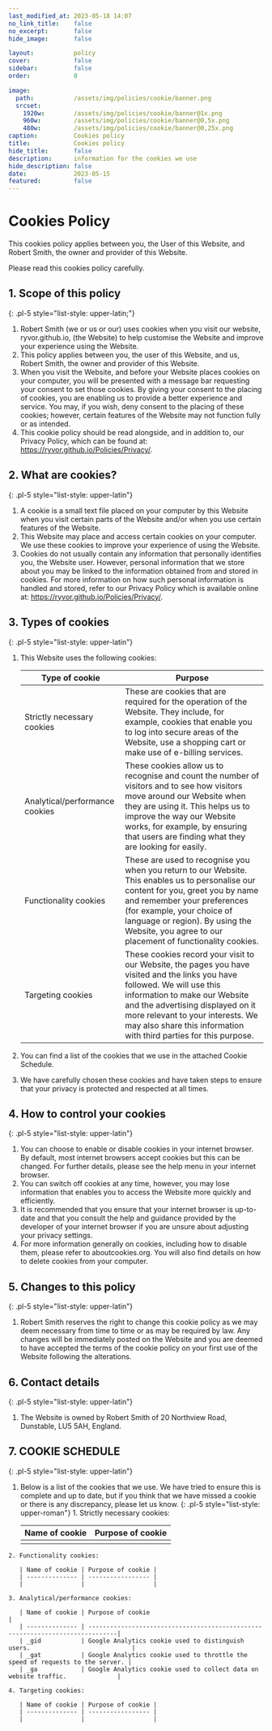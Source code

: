 ```yaml
---
last_modified_at: 2023-05-18 14:07
no_link_title:    false 
no_excerpt:       false 
hide_image:       false

layout:           policy
cover:            false
sidebar:          false
order:            0

image:
  path:           /assets/img/policies/cookie/banner.png
  srcset:
    1920w:        /assets/img/policies/cookie/banner@1x.png
    960w:         /assets/img/policies/cookie/banner@0,5x.png
    480w:         /assets/img/policies/cookie/banner@0,25x.png
caption:          Cookies policy
title:            Cookies policy
hide_title:       false
description:      information for the cookies we use
hide_description: false
date:             2023-05-15
featured:         false
---
```


# Cookies Policy

This cookies policy applies between you, the User of this Website, and Robert Smith, the owner and provider of this Website.

Please read this cookies policy carefully.

## 1. Scope of this policy

  {: .pl-5 style="list-style: upper-latin;"}

  1. Robert Smith (we or us or our) uses cookies when you visit our website, ryvor.github.io, (the Website) to help customise the Website and improve your experience using the Website.
  2. This policy applies between you, the user of this Website, and us, Robert Smith, the owner and provider of this Website.
  3. When you visit the Website, and before your Website places cookies on your computer, you will be presented with a message bar requesting your consent to set those cookies. By giving your consent to the placing of cookies, you are enabling us to provide a better experience and service. You may, if you wish, deny consent to the placing of these cookies; however, certain features of the Website may not function fully or as intended.
  4. This cookie policy should be read alongside, and in addition to, our Privacy Policy, which can be found at: <https://ryvor.github.io/Policies/Privacy/>.

## 2. What are cookies?

  {: .pl-5 style="list-style: upper-latin"}

  1. A cookie is a small text file placed on your computer by this Website when you visit certain parts of the Website and/or when you use certain features of the Website.
  2. This Website may place and access certain cookies on your computer. We use these cookies to improve your experience of using the Website.
  3. Cookies do not usually contain any information that personally identifies you, the Website user. However, personal information that we store about you may be linked to the information obtained from and stored in cookies. For more information on how such personal information is handled and stored, refer to our Privacy Policy which is available online at: <https://ryvor.github.io/Policies/Privacy/>.

## 3. Types of cookies

  {: .pl-5 style="list-style: upper-latin"}

  1. This Website uses the following cookies:

     | Type of cookie                 | Purpose                                                                                                                                                                                                                                                                                                   |
     |--------------------------------|-----------------------------------------------------------------------------------------------------------------------------------------------------------------------------------------------------------------------------------------------------------------------------------------------------------|
     | Strictly necessary cookies     | These are cookies that are required for the operation of the Website. They include, for example, cookies that enable you to log into secure areas of the Website, use a shopping cart or make use of e-billing services.                                                                                  |
     | Analytical/performance cookies | These cookies allow us to recognise and count the number of visitors and to see how visitors move around our Website when they are using it. This helps us to improve the way our Website works, for example, by ensuring that users are finding what they are looking for easily.                        |
     | Functionality cookies          | These are used to recognise you when you return to our Website. This enables us to personalise our content for you, greet you by name and remember your preferences (for example, your choice of language or region). By using the Website, you agree to our placement of functionality cookies.          |
     | Targeting cookies              | These cookies record your visit to our Website, the pages you have visited and the links you have followed. We will use this information to make our Website and the advertising displayed on it more relevant to your interests. We may also share this information with third parties for this purpose. |

  2. You can find a list of the cookies that we use in the attached Cookie Schedule.
  3. We have carefully chosen these cookies and have taken steps to ensure that your privacy is protected and respected at all times.

## 4. How to control your cookies

  {: .pl-5 style="list-style: upper-latin"}

  1. You can choose to enable or disable cookies in your internet browser. By default, most internet browsers accept cookies but this can be changed. For further details, please see the help menu in your internet browser.
  2. You can switch off cookies at any time, however, you may lose information that enables you to access the Website more quickly and efficiently.
  3. It is recommended that you ensure that your internet browser is up-to-date and that you consult the help and guidance provided by the developer of your internet browser if you are unsure about adjusting your privacy settings.
  4. For more information generally on cookies, including how to disable them, please refer to aboutcookies.org. You will also find details on how to delete cookies from your computer.

## 5. Changes to this policy

  {: .pl-5 style="list-style: upper-latin"}

  1. Robert Smith reserves the right to change this cookie policy as we may deem necessary from time to time or as may be required by law. Any changes will be immediately posted on the Website and you are deemed to have accepted the terms of the cookie policy on your first use of the Website following the alterations.

## 6. Contact details

  {: .pl-5 style="list-style: upper-latin"}

  1. The Website is owned by Robert Smith of 20 Northview Road, Dunstable, LU5 5AH, England.

## 7. COOKIE SCHEDULE

  {: .pl-5 style="list-style: upper-latin"}

  1. Below is a list of the cookies that we use. We have tried to ensure this is complete and up to date, but if you think that we have missed a cookie or there is any discrepancy, please let us know.
    {: .pl-5 style="list-style: upper-roman"}
    1. Strictly necessary cookies:

       | Name of cookie | Purpose of cookie |
       | -------------- | ----------------- |
       |                |                   |

    2. Functionality cookies:

       | Name of cookie | Purpose of cookie |
       | -------------- | ----------------- |
       |                |                   |

    3. Analytical/performance cookies:

       | Name of cookie | Purpose of cookie                                                             |
       | -------------- | ------------------------------------------------------------------------------|
       | _gid           | Google Analytics cookie used to distinguish users.                            |
       | _gat           | Google Analytics cookie used to throttle the speed of requests to the server. |
       | _ga            | Google Analytics cookie used to collect data on website traffic.              |

    4. Targeting cookies:

       | Name of cookie | Purpose of cookie |
       | -------------- | ----------------- |
       |                |                   |
